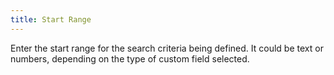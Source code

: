 ```yaml
---
title: Start Range
---
```



Enter the start range for the search criteria being defined. It could  be text or numbers, depending on the type of custom field selected.
